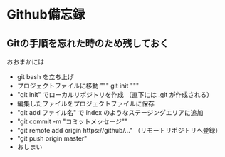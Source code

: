 # Github備忘録
## Gitの手順を忘れた時のため残しておく

おおまかには
- git bash を立ち上げ
- プロジェクトファイルに移動
"""
git init
"""
- "git init" でローカルリポジトリを作成 （直下には .git が作成される）
- 編集したファイルをプロジェクトファイルに保存
- "git add ファイル名" で index のようなステージングエリアに追加
- "git commit -m "コミットメッセージ""
- "git remote add origin https://github/…" （リモートリポジトリへ登録）
- "git push origin master"
- おしまい

